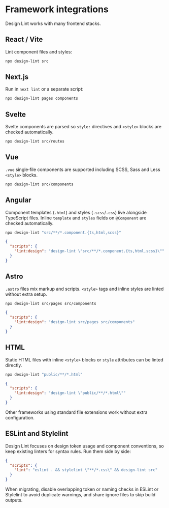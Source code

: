 # Framework integrations

Design Lint works with many frontend stacks.

## React / Vite
Lint component files and styles:

```bash
npx design-lint src
```

## Next.js
Run in `next lint` or a separate script:

```bash
npx design-lint pages components
```

## Svelte
Svelte components are parsed so `style:` directives and `<style>` blocks are checked automatically.

```bash
npx design-lint src/routes
```

## Vue
`.vue` single‑file components are supported including SCSS, Sass and Less `<style>` blocks.

```bash
npx design-lint src/components
```

## Angular
Component templates (`.html`) and styles (`.scss`/`.css`) live alongside TypeScript files. Inline `template` and `styles` fields on `@Component` are checked automatically.

```bash
npx design-lint "src/**/*.component.{ts,html,scss}"
```

```json
{
  "scripts": {
    "lint:design": "design-lint \"src/**/*.component.{ts,html,scss}\""
  }
}
```

## Astro
`.astro` files mix markup and scripts. `<style>` tags and inline styles are linted without extra setup.

```bash
npx design-lint src/pages src/components
```

```json
{
  "scripts": {
    "lint:design": "design-lint src/pages src/components"
  }
}
```

## HTML
Static HTML files with inline `<style>` blocks or `style` attributes can be linted directly.

```bash
npx design-lint "public/**/*.html"
```

```json
{
  "scripts": {
    "lint:design": "design-lint \"public/**/*.html\""
  }
}
```

Other frameworks using standard file extensions work without extra configuration.

## ESLint and Stylelint
Design Lint focuses on design token usage and component conventions, so keep existing linters for syntax rules. Run them side by side:

```json
{
  "scripts": {
    "lint": "eslint . && stylelint \"**/*.css\" && design-lint src"
  }
}
```

When migrating, disable overlapping token or naming checks in ESLint or Stylelint to avoid duplicate warnings, and share ignore files to skip build outputs.
